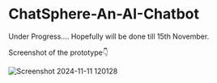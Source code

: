 # ChatSphere-An-AI-Chatbot

Under Progress.... Hopefully will be done till 15th November.

Screenshot of the prototype👇  

![Screenshot 2024-11-11 120128](https://github.com/user-attachments/assets/323fd868-c618-48a6-a002-f1ecb340dbbe)
